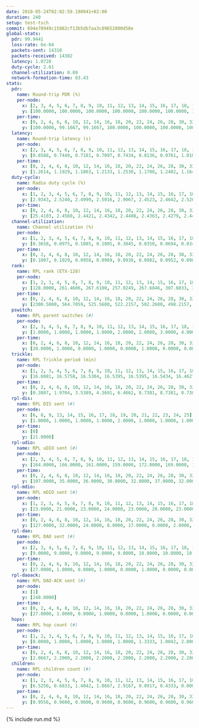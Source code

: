 ```yaml
---
date: 2018-05-24T02:02:59.190941+02:00
duration: 240
setup: test-tsch
commit: 694e78949c15882cf13b5db7aa3c89652800d58e
global-stats:
  pdr: 99.9441
  loss-rate: 6e-04
  packets-sent: 14310
  packets-received: 14302
  latency: 1.0728
  duty-cycle: 2.61
  channel-utilization: 0.09
  network-formation-time: 83.43
stats:
  pdr:
    name: Round-trip PDR (%)
    per-node:
      x: [2, 3, 4, 5, 6, 7, 8, 9, 10, 11, 12, 13, 14, 15, 16, 17, 18, 19, 20, 21, 22, 23, 24, 25]
      y: [100.0000, 100.0000, 100.0000, 100.0000, 100.0000, 100.0000, 100.0000, 100.0000, 100.0000, 100.0000, 100.0000, 100.0000, 99.8333, 99.8230, 100.0000, 100.0000, 99.8276, 100.0000, 99.8264, 99.8395, 99.8423, 99.6716, 100.0000, 100.0000]
    per-time:
      x: [0, 2, 4, 6, 8, 10, 12, 14, 16, 18, 20, 22, 24, 26, 28, 30, 32, 34, 36, 38, 40, 42, 44, 46, 48, 50, 52, 54, 56, 58, 60, 62, 64, 66, 68, 70, 72, 74, 76, 78, 80, 82, 84, 86, 88, 90, 92, 94, 96, 98, 100, 102, 104, 106, 108, 110, 112, 114, 116, 118, 120, 122, 124, 126, 128, 130, 132, 134, 136, 138, 140, 142, 144, 146, 148, 150, 152, 154, 156, 158, 160, 162, 164, 166, 168, 170, 172, 174, 176, 178, 180, 182, 184, 186, 188, 190, 192, 194, 196, 198, 200, 202, 204, 206, 208, 210, 212, 214, 216, 218, 220, 222, 224, 226, 228, 230, 232, 234, 236, 238]
      y: [100.0000, 99.1667, 99.1667, 100.0000, 100.0000, 100.0000, 100.0000, 100.0000, 100.0000, 100.0000, 100.0000, 100.0000, 100.0000, 99.1597, 99.1667, 99.1736, 100.0000, 100.0000, 100.0000, 100.0000, 100.0000, 100.0000, 100.0000, 100.0000, 100.0000, 100.0000, 100.0000, 100.0000, 100.0000, 100.0000, 100.0000, 100.0000, 100.0000, 100.0000, 100.0000, 100.0000, 100.0000, 100.0000, 100.0000, 100.0000, 100.0000, 100.0000, 99.1667, 100.0000, 100.0000, 100.0000, 100.0000, 100.0000, 100.0000, 100.0000, 100.0000, 100.0000, 100.0000, 100.0000, 100.0000, 100.0000, 100.0000, 100.0000, 100.0000, 100.0000, 100.0000, 100.0000, 100.0000, 100.0000, 100.0000, 100.0000, 100.0000, 100.0000, 100.0000, 100.0000, 100.0000, 100.0000, 100.0000, 100.0000, 100.0000, 100.0000, 100.0000, 100.0000, 100.0000, 100.0000, 100.0000, 100.0000, 100.0000, 100.0000, 100.0000, 100.0000, 100.0000, 100.0000, 100.0000, 100.0000, 100.0000, 100.0000, 100.0000, 100.0000, 100.0000, 100.0000, 100.0000, 100.0000, 100.0000, 100.0000, 100.0000, 100.0000, 100.0000, 100.0000, 100.0000, 100.0000, 100.0000, 100.0000, 100.0000, 100.0000, 100.0000, 100.0000, 98.3333, 100.0000, 100.0000, 100.0000, 100.0000, 100.0000, 100.0000, 100.0000]
  latency:
    name: Round-trip latency (s)
    per-node:
      x: [2, 3, 4, 5, 6, 7, 8, 9, 10, 11, 12, 13, 14, 15, 16, 17, 18, 19, 20, 21, 22, 23, 24, 25]
      y: [0.6588, 0.7449, 0.7181, 0.7097, 0.7434, 0.8136, 0.9761, 1.0102, 0.7642, 1.0518, 0.9791, 0.9079, 1.0537, 0.9865, 1.1697, 1.1530, 1.2274, 1.2963, 1.3294, 1.5419, 1.2546, 1.4595, 1.4699, 1.6267]
    per-time:
      x: [0, 2, 4, 6, 8, 10, 12, 14, 16, 18, 20, 22, 24, 26, 28, 30, 32, 34, 36, 38, 40, 42, 44, 46, 48, 50, 52, 54, 56, 58, 60, 62, 64, 66, 68, 70, 72, 74, 76, 78, 80, 82, 84, 86, 88, 90, 92, 94, 96, 98, 100, 102, 104, 106, 108, 110, 112, 114, 116, 118, 120, 122, 124, 126, 128, 130, 132, 134, 136, 138, 140, 142, 144, 146, 148, 150, 152, 154, 156, 158, 160, 162, 164, 166, 168, 170, 172, 174, 176, 178, 180, 182, 184, 186, 188, 190, 192, 194, 196, 198, 200, 202, 204, 206, 208, 210, 212, 214, 216, 218, 220, 222, 224, 226, 228, 230, 232, 234, 236, 238]
      y: [1.2614, 1.1929, 1.1863, 1.2133, 1.2530, 1.1708, 1.2482, 1.1641, 1.1326, 1.1750, 1.1606, 1.1821, 1.2517, 1.1859, 1.1240, 1.1534, 1.0283, 1.0950, 1.0791, 1.0873, 1.0546, 1.0696, 1.0682, 1.0856, 1.1117, 1.0882, 1.0950, 1.0511, 1.0846, 1.0205, 1.0356, 1.1203, 1.0557, 1.0343, 1.1020, 1.0960, 1.0758, 1.0499, 1.0862, 1.0305, 1.0357, 1.0360, 1.1170, 1.0767, 1.0382, 1.0398, 1.0027, 1.0646, 1.0895, 1.0543, 1.0327, 1.0756, 1.0288, 1.0079, 1.0678, 1.1435, 1.0290, 1.0634, 1.0735, 1.0343, 1.0258, 1.0823, 1.0203, 1.0846, 1.0835, 1.0918, 1.0830, 1.0448, 1.1068, 1.0445, 1.0832, 1.0847, 1.0438, 1.0386, 1.0991, 1.0342, 1.0341, 1.0357, 1.0350, 1.0731, 1.0508, 1.0740, 1.0674, 1.0232, 1.0847, 1.0501, 1.0910, 1.0859, 1.0706, 1.0668, 1.0591, 1.0602, 1.0006, 1.0327, 1.0769, 1.0153, 1.0135, 1.0161, 1.0076, 1.0565, 1.0151, 1.0830, 1.0532, 1.0919, 1.0233, 1.0048, 0.9545, 0.9634, 0.9824, 0.9719, 0.9863, 1.0863, 1.0286, 1.0159, 1.1078, 0.9871, 1.0628, 1.0377, 1.1158, 1.0261]
  duty-cycle:
    name: Radio duty cycle (%)
    per-node:
      x: [1, 2, 3, 4, 5, 6, 7, 8, 9, 10, 11, 12, 13, 14, 15, 16, 17, 18, 19, 20, 21, 22, 23, 24, 25]
      y: [2.9343, 2.5240, 2.4999, 2.5016, 2.9067, 2.4523, 2.4642, 2.5262, 2.4345, 2.5782, 2.4919, 2.5144, 2.8647, 2.5865, 2.6505, 2.6221, 2.5781, 2.7285, 2.6115, 2.5894, 2.5707, 2.6085, 2.6163, 2.6435, 2.6819]
    per-time:
      x: [0, 2, 4, 6, 8, 10, 12, 14, 16, 18, 20, 22, 24, 26, 28, 30, 32, 34, 36, 38, 40, 42, 44, 46, 48, 50, 52, 54, 56, 58, 60, 62, 64, 66, 68, 70, 72, 74, 76, 78, 80, 82, 84, 86, 88, 90, 92, 94, 96, 98, 100, 102, 104, 106, 108, 110, 112, 114, 116, 118, 120, 122, 124, 126, 128, 130, 132, 134, 136, 138, 140, 142, 144, 146, 148, 150, 152, 154, 156, 158, 160, 162, 164, 166, 168, 170, 172, 174, 176, 178, 180, 182, 184, 186, 188, 190, 192, 194, 196, 198, 200, 202, 204, 206, 208, 210, 212, 214, 216, 218, 220, 222, 224, 226, 228, 230, 232, 234, 236, 238]
      y: [25.4103, 2.4560, 2.4421, 2.4342, 2.4408, 2.4363, 2.4279, 2.4438, 2.4271, 2.4268, 2.4199, 2.4402, 2.4284, 2.4257, 2.4476, 2.4211, 2.4246, 2.4073, 2.4089, 2.4113, 2.4098, 2.4183, 2.4261, 2.4011, 2.4158, 2.4272, 2.4199, 2.4145, 2.4283, 2.4284, 2.4051, 2.4071, 2.4377, 2.3989, 2.4094, 2.4122, 2.4052, 2.4156, 2.3962, 2.4234, 2.4082, 2.4083, 2.4287, 2.4384, 2.4227, 2.4151, 2.4206, 2.4078, 2.4272, 2.4306, 2.4142, 2.4168, 2.4117, 2.4146, 2.4065, 2.4168, 2.4280, 2.4244, 2.4174, 2.4167, 2.4054, 2.4021, 2.4147, 2.4130, 2.4085, 2.4274, 2.4082, 2.4242, 2.4109, 2.4111, 2.4165, 2.4188, 2.4245, 2.4116, 2.4209, 2.3963, 2.4156, 2.4008, 2.4003, 2.3967, 2.4137, 2.4112, 2.4040, 2.4168, 2.4121, 2.4232, 2.4147, 2.4239, 2.4117, 2.4147, 2.4064, 2.4039, 2.4224, 2.4035, 2.3944, 2.4111, 2.3976, 2.4020, 2.4066, 2.3985, 2.4196, 2.3993, 2.4222, 2.4324, 2.4176, 2.4073, 2.4011, 2.3921, 2.4029, 2.3871, 2.4066, 2.4044, 2.4394, 2.3996, 2.4091, 2.4139, 2.3936, 2.4127, 2.4108, 2.4183]
  channel-utilization:
    name: Channel utilization (%)
    per-node:
      x: [1, 2, 3, 4, 5, 6, 7, 8, 9, 10, 11, 12, 13, 14, 15, 16, 17, 18, 19, 20, 21, 22, 23, 24, 25]
      y: [0.3658, 0.0975, 0.1085, 0.1005, 0.3045, 0.0350, 0.0694, 0.0348, 0.0363, 0.1066, 0.0383, 0.0332, 0.2138, 0.0447, 0.1064, 0.0690, 0.0477, 0.1039, 0.0572, 0.0478, 0.0362, 0.0408, 0.0331, 0.0324, 0.0330]
    per-time:
      x: [0, 2, 4, 6, 8, 10, 12, 14, 16, 18, 20, 22, 24, 26, 28, 30, 32, 34, 36, 38, 40, 42, 44, 46, 48, 50, 52, 54, 56, 58, 60, 62, 64, 66, 68, 70, 72, 74, 76, 78, 80, 82, 84, 86, 88, 90, 92, 94, 96, 98, 100, 102, 104, 106, 108, 110, 112, 114, 116, 118, 120, 122, 124, 126, 128, 130, 132, 134, 136, 138, 140, 142, 144, 146, 148, 150, 152, 154, 156, 158, 160, 162, 164, 166, 168, 170, 172, 174, 176, 178, 180, 182, 184, 186, 188, 190, 192, 194, 196, 198, 200, 202, 204, 206, 208, 210, 212, 214, 216, 218, 220, 222, 224, 226, 228, 230, 232, 234, 236, 238]
      y: [0.1007, 0.1029, 0.0958, 0.0969, 0.0938, 0.0982, 0.0952, 0.0988, 0.0906, 0.0924, 0.0929, 0.0968, 0.0935, 0.0933, 0.0996, 0.0951, 0.0921, 0.0828, 0.0892, 0.0891, 0.0880, 0.0833, 0.0916, 0.0852, 0.0895, 0.0931, 0.0918, 0.0879, 0.0937, 0.0945, 0.0840, 0.0852, 0.0932, 0.0815, 0.0831, 0.0892, 0.0864, 0.0888, 0.0820, 0.0921, 0.0815, 0.0838, 0.0961, 0.0975, 0.0906, 0.0863, 0.0892, 0.0836, 0.0936, 0.0930, 0.0880, 0.0867, 0.0864, 0.0871, 0.0834, 0.0889, 0.0949, 0.0898, 0.0890, 0.0867, 0.0837, 0.0821, 0.0873, 0.0874, 0.0849, 0.0900, 0.0846, 0.0894, 0.0856, 0.0855, 0.0887, 0.0901, 0.0934, 0.0885, 0.0901, 0.0797, 0.0867, 0.0798, 0.0819, 0.0808, 0.0880, 0.0844, 0.0852, 0.0889, 0.0867, 0.0874, 0.0870, 0.0902, 0.0855, 0.0876, 0.0850, 0.0849, 0.0864, 0.0817, 0.0790, 0.0871, 0.0780, 0.0833, 0.0845, 0.0807, 0.0893, 0.0810, 0.0915, 0.0937, 0.0862, 0.0840, 0.0798, 0.0765, 0.0827, 0.0756, 0.0818, 0.0819, 0.0945, 0.0800, 0.0858, 0.0885, 0.0779, 0.0866, 0.0834, 0.0896]
  rank:
    name: RPL rank (ETX-128)
    per-node:
      x: [1, 2, 3, 4, 5, 6, 7, 8, 9, 10, 11, 12, 13, 14, 15, 16, 17, 18, 19, 20, 21, 22, 23, 24, 25]
      y: [128.0000, 261.4606, 267.6100, 257.0249, 267.6846, 307.6033, 308.6860, 431.1605, 458.5246, 338.7314, 430.7224, 399.2008, 405.4262, 467.7119, 451.7303, 500.3347, 483.9835, 569.9518, 546.1867, 613.5714, 637.1336, 611.8279, 979.2218, 714.4274, 985.1189]
    per-time:
      x: [0, 2, 4, 6, 8, 10, 12, 14, 16, 18, 20, 22, 24, 26, 28, 30, 32, 34, 36, 38, 40, 42, 44, 46, 48, 50, 52, 54, 56, 58, 60, 62, 64, 66, 68, 70, 72, 74, 76, 78, 80, 82, 84, 86, 88, 90, 92, 94, 96, 98, 100, 102, 104, 106, 108, 110, 112, 114, 116, 118, 120, 122, 124, 126, 128, 130, 132, 134, 136, 138, 140, 142, 144, 146, 148, 150, 152, 154, 156, 158, 160, 162, 164, 166, 168, 170, 172, 174, 176, 178, 180, 182, 184, 186, 188, 190, 192, 194, 196, 198, 200, 202, 204, 206, 208, 210, 212, 214, 216, 218, 220, 222, 224, 226, 228, 230, 232, 234, 236, 238]
      y: [2300.5000, 564.7059, 525.5600, 522.2157, 502.2600, 498.2157, 485.6600, 486.9000, 476.4400, 483.9000, 487.2600, 487.5600, 493.9608, 489.5294, 500.0980, 501.7736, 489.7843, 488.7647, 481.1600, 479.7800, 482.7059, 466.5600, 465.7200, 455.8000, 457.0200, 459.7800, 457.4200, 456.4118, 453.3200, 458.9423, 446.1000, 452.6800, 450.5294, 448.2200, 446.9600, 446.5400, 451.6800, 447.5400, 444.3000, 442.9423, 441.3000, 437.1000, 453.4423, 456.8800, 455.4000, 452.4000, 447.5200, 450.3269, 440.8627, 438.5400, 441.5400, 440.8000, 443.2400, 443.2400, 444.0800, 442.7500, 441.2941, 441.9804, 437.7451, 439.0400, 438.4400, 437.6600, 438.5000, 443.1961, 439.0000, 435.7400, 434.7200, 436.2200, 440.2800, 441.5800, 437.0200, 438.6078, 440.8846, 438.1373, 431.7600, 431.7400, 431.1200, 431.8400, 434.2600, 432.7451, 438.8039, 435.1600, 440.8431, 432.7200, 439.2800, 439.4400, 438.0800, 439.2600, 443.7059, 439.5000, 434.1600, 438.6471, 434.4800, 436.3200, 436.6863, 432.0784, 435.1961, 435.6667, 426.2115, 426.7000, 425.7600, 432.9245, 442.6400, 443.5294, 444.2600, 439.1200, 442.1176, 433.1600, 435.0196, 430.7059, 436.1569, 437.0784, 445.7000, 439.4000, 438.3333, 439.4400, 433.9804, 438.5472, 429.2000, 436.8000]
  pswitch:
    name: RPL parent switches (#)
    per-node:
      x: [2, 3, 4, 5, 6, 7, 8, 9, 10, 11, 12, 13, 14, 15, 16, 17, 18, 19, 20, 21, 22, 23, 24, 25]
      y: [1.0000, 1.0000, 1.0000, 1.0000, 2.0000, 2.0000, 3.0000, 4.0000, 2.0000, 5.0000, 4.0000, 4.0000, 3.0000, 1.0000, 5.0000, 3.0000, 9.0000, 1.0000, 5.0000, 7.0000, 4.0000, 8.0000, 8.0000, 4.0000]
    per-time:
      x: [0, 2, 4, 6, 8, 10, 12, 14, 16, 18, 20, 22, 24, 26, 28, 30, 32, 34, 36, 38, 40, 42, 44, 46, 48, 50, 52, 54, 56, 58, 60, 62, 64, 66, 68, 70, 72, 74, 76, 78, 80, 82, 84, 86, 88, 90, 92, 94, 96, 98, 100, 102, 104, 106, 108, 110, 112, 114, 116, 118, 120, 122, 124, 126, 128, 130, 132, 134, 136, 138, 140, 142, 144, 146, 148, 150, 152, 154, 156, 158, 160, 162, 164, 166, 168, 170, 172, 174, 176, 178, 180, 182, 184, 186, 188, 190, 192, 194, 196, 198, 200, 202, 204, 206, 208, 210, 212, 214, 216, 218, 220, 222, 224, 226, 228, 230, 232, 234]
      y: [28.0000, 1.0000, 0.0000, 1.0000, 0.0000, 1.0000, 0.0000, 0.0000, 0.0000, 0.0000, 0.0000, 0.0000, 1.0000, 1.0000, 1.0000, 3.0000, 1.0000, 1.0000, 0.0000, 0.0000, 1.0000, 0.0000, 0.0000, 0.0000, 0.0000, 0.0000, 0.0000, 1.0000, 0.0000, 2.0000, 0.0000, 0.0000, 1.0000, 0.0000, 0.0000, 0.0000, 0.0000, 0.0000, 0.0000, 2.0000, 0.0000, 0.0000, 2.0000, 0.0000, 0.0000, 0.0000, 0.0000, 2.0000, 1.0000, 0.0000, 0.0000, 0.0000, 0.0000, 0.0000, 0.0000, 2.0000, 1.0000, 1.0000, 1.0000, 0.0000, 0.0000, 0.0000, 0.0000, 1.0000, 0.0000, 0.0000, 0.0000, 0.0000, 0.0000, 0.0000, 0.0000, 1.0000, 2.0000, 1.0000, 0.0000, 0.0000, 0.0000, 0.0000, 0.0000, 1.0000, 1.0000, 0.0000, 1.0000, 0.0000, 0.0000, 0.0000, 0.0000, 0.0000, 1.0000, 2.0000, 0.0000, 1.0000, 0.0000, 0.0000, 1.0000, 1.0000, 1.0000, 1.0000, 2.0000, 0.0000, 0.0000, 3.0000, 0.0000, 1.0000, 0.0000, 0.0000, 1.0000, 0.0000, 1.0000, 1.0000, 1.0000, 1.0000, 0.0000, 0.0000, 1.0000, 0.0000, 1.0000, 3.0000]
  trickle:
    name: RPL Trickle period (min)
    per-node:
      x: [1, 2, 3, 4, 5, 6, 7, 8, 9, 10, 11, 12, 13, 14, 15, 16, 17, 18, 19, 20, 21, 22, 23, 24, 25]
      y: [16.6081, 16.5758, 16.5304, 16.5395, 16.5395, 16.5434, 16.4627, 16.5377, 16.5421, 16.5434, 16.4748, 16.5421, 16.5415, 16.5329, 16.5299, 16.5097, 16.5377, 16.4843, 16.5231, 16.5384, 16.4929, 16.5345, 16.4836, 16.4803, 16.5166]
    per-time:
      x: [0, 2, 4, 6, 8, 10, 12, 14, 16, 18, 20, 22, 24, 26, 28, 30, 32, 34, 36, 38, 40, 42, 44, 46, 48, 50, 52, 54, 56, 58, 60, 62, 64, 66, 68, 70, 72, 74, 76, 78, 80, 82, 84, 86, 88, 90, 92, 94, 96, 98, 100, 102, 104, 106, 108, 110, 112, 114, 116, 118, 120, 122, 124, 126, 128, 130, 132, 134, 136, 138, 140, 142, 144, 146, 148, 150, 152, 154, 156, 158, 160, 162, 164, 166, 168, 170, 172, 174, 176, 178, 180, 182, 184, 186, 188, 190, 192, 194, 196, 198, 200, 202, 204, 206, 208, 210, 212, 214, 216, 218, 220, 222, 224, 226, 228, 230, 232, 234, 236, 238]
      y: [0.3807, 1.9704, 3.5389, 4.3691, 6.4662, 8.7381, 8.7381, 8.7381, 8.9129, 17.4763, 17.4763, 17.4763, 17.4763, 17.4763, 17.4763, 17.4763, 17.4763, 17.4763, 17.4763, 17.4763, 17.4763, 17.4763, 17.4763, 17.4763, 17.4763, 17.4763, 17.4763, 17.4763, 17.4763, 17.4763, 17.4763, 17.4763, 17.4763, 17.4763, 17.4763, 17.4763, 17.4763, 17.4763, 17.4763, 17.4763, 17.4763, 17.4763, 17.4763, 17.4763, 17.4763, 17.4763, 17.4763, 17.4763, 17.4763, 17.4763, 17.4763, 17.4763, 17.4763, 17.4763, 17.4763, 17.4763, 17.4763, 17.4763, 17.4763, 17.4763, 17.4763, 17.4763, 17.4763, 17.4763, 17.4763, 17.4763, 17.4763, 17.4763, 17.4763, 17.4763, 17.4763, 17.4763, 17.4763, 17.4763, 17.4763, 17.4763, 17.4763, 17.4763, 17.4763, 17.4763, 17.4763, 17.4763, 17.4763, 17.4763, 17.4763, 17.4763, 17.4763, 17.4763, 17.4763, 17.4763, 17.4763, 17.4763, 17.4763, 17.4763, 17.4763, 17.4763, 17.4763, 17.4763, 17.4763, 17.4763, 17.4763, 17.4763, 17.4763, 17.4763, 17.4763, 17.4763, 17.4763, 17.4763, 17.4763, 17.4763, 17.4763, 17.4763, 17.4763, 17.4763, 17.4763, 17.4763, 17.4763, 17.4763, 17.4763, 17.4763]
  rpl-dis:
    name: RPL DIS sent (#)
    per-node:
      x: [6, 8, 9, 13, 14, 15, 16, 17, 18, 19, 20, 21, 22, 23, 24, 25]
      y: [1.0000, 1.0000, 1.0000, 1.0000, 2.0000, 1.0000, 1.0000, 1.0000, 2.0000, 1.0000, 1.0000, 1.0000, 2.0000, 1.0000, 1.0000, 3.0000]
    per-time:
      x: [0]
      y: [21.0000]
  rpl-udio:
    name: RPL uDIO sent (#)
    per-node:
      x: [2, 3, 4, 5, 6, 7, 8, 9, 10, 11, 12, 13, 14, 15, 16, 17, 18, 19, 20, 21, 22, 23, 24, 25]
      y: [164.0000, 166.0000, 161.0000, 159.0000, 172.0000, 169.0000, 169.0000, 165.0000, 163.0000, 172.0000, 166.0000, 161.0000, 166.0000, 171.0000, 164.0000, 169.0000, 166.0000, 167.0000, 163.0000, 169.0000, 162.0000, 169.0000, 174.0000, 169.0000]
    per-time:
      x: [0, 2, 4, 6, 8, 10, 12, 14, 16, 18, 20, 22, 24, 26, 28, 30, 32, 34, 36, 38, 40, 42, 44, 46, 48, 50, 52, 54, 56, 58, 60, 62, 64, 66, 68, 70, 72, 74, 76, 78, 80, 82, 84, 86, 88, 90, 92, 94, 96, 98, 100, 102, 104, 106, 108, 110, 112, 114, 116, 118, 120, 122, 124, 126, 128, 130, 132, 134, 136, 138, 140, 142, 144, 146, 148, 150, 152, 154, 156, 158, 160, 162, 164, 166, 168, 170, 172, 174, 176, 178, 180, 182, 184, 186, 188, 190, 192, 194, 196, 198, 200, 202, 204, 206, 208, 210, 212, 214, 216, 218, 220, 222, 224, 226, 228, 230, 232, 234, 236, 238]
      y: [107.0000, 35.0000, 36.0000, 30.0000, 32.0000, 37.0000, 32.0000, 31.0000, 32.0000, 39.0000, 31.0000, 34.0000, 32.0000, 30.0000, 36.0000, 31.0000, 33.0000, 32.0000, 32.0000, 29.0000, 31.0000, 31.0000, 36.0000, 34.0000, 32.0000, 34.0000, 31.0000, 30.0000, 28.0000, 31.0000, 36.0000, 32.0000, 33.0000, 32.0000, 31.0000, 35.0000, 28.0000, 32.0000, 37.0000, 33.0000, 32.0000, 32.0000, 30.0000, 33.0000, 33.0000, 33.0000, 32.0000, 32.0000, 32.0000, 31.0000, 34.0000, 35.0000, 28.0000, 35.0000, 33.0000, 33.0000, 29.0000, 33.0000, 33.0000, 38.0000, 32.0000, 31.0000, 34.0000, 32.0000, 35.0000, 31.0000, 35.0000, 32.0000, 33.0000, 28.0000, 36.0000, 36.0000, 30.0000, 35.0000, 32.0000, 34.0000, 35.0000, 31.0000, 32.0000, 37.0000, 33.0000, 30.0000, 38.0000, 28.0000, 36.0000, 32.0000, 32.0000, 35.0000, 26.0000, 38.0000, 35.0000, 25.0000, 36.0000, 32.0000, 30.0000, 33.0000, 33.0000, 36.0000, 32.0000, 34.0000, 32.0000, 31.0000, 36.0000, 32.0000, 31.0000, 33.0000, 30.0000, 32.0000, 34.0000, 31.0000, 29.0000, 39.0000, 29.0000, 36.0000, 35.0000, 33.0000, 28.0000, 33.0000, 36.0000, 32.0000]
  rpl-mdio:
    name: RPL mDIO sent (#)
    per-node:
      x: [1, 2, 3, 4, 5, 6, 7, 8, 9, 10, 11, 12, 13, 14, 15, 16, 17, 18, 19, 20, 21, 22, 23, 24, 25]
      y: [23.0000, 21.0000, 23.0000, 24.0000, 23.0000, 20.0000, 23.0000, 21.0000, 22.0000, 21.0000, 21.0000, 23.0000, 22.0000, 20.0000, 22.0000, 21.0000, 21.0000, 22.0000, 23.0000, 22.0000, 22.0000, 23.0000, 21.0000, 21.0000, 21.0000]
    per-time:
      x: [0, 2, 4, 6, 8, 10, 12, 14, 16, 18, 20, 22, 24, 26, 28, 30, 32, 34, 36, 38, 40, 42, 44, 46, 48, 50, 52, 54, 56, 58, 60, 62, 64, 66, 68, 70, 72, 74, 76, 78, 80, 82, 84, 86, 88, 90, 92, 94, 96, 98, 100, 102, 104, 106, 108, 110, 112, 114, 116, 118, 120, 122, 124, 126, 128, 130, 132, 134, 136, 138, 140, 142, 144, 146, 148, 150, 152, 154, 156, 158, 160, 162, 164, 166, 168, 170, 172, 174, 176, 178, 180, 182, 184, 186, 188, 190, 192, 194, 196, 198, 200, 202, 204, 206, 208, 210, 212, 214, 216, 218, 220, 222, 224, 226, 228, 230, 232, 234, 236, 238]
      y: [127.0000, 32.0000, 24.0000, 8.0000, 17.0000, 0.0000, 2.0000, 8.0000, 12.0000, 3.0000, 0.0000, 0.0000, 0.0000, 7.0000, 7.0000, 1.0000, 9.0000, 1.0000, 0.0000, 0.0000, 0.0000, 0.0000, 11.0000, 6.0000, 5.0000, 3.0000, 0.0000, 0.0000, 0.0000, 0.0000, 2.0000, 7.0000, 4.0000, 5.0000, 6.0000, 1.0000, 0.0000, 0.0000, 0.0000, 1.0000, 4.0000, 8.0000, 6.0000, 6.0000, 0.0000, 0.0000, 0.0000, 0.0000, 7.0000, 5.0000, 4.0000, 5.0000, 4.0000, 0.0000, 0.0000, 0.0000, 0.0000, 5.0000, 3.0000, 11.0000, 4.0000, 2.0000, 0.0000, 0.0000, 0.0000, 1.0000, 4.0000, 8.0000, 6.0000, 5.0000, 1.0000, 0.0000, 0.0000, 0.0000, 3.0000, 5.0000, 5.0000, 6.0000, 6.0000, 0.0000, 0.0000, 0.0000, 0.0000, 4.0000, 11.0000, 3.0000, 1.0000, 6.0000, 0.0000, 0.0000, 0.0000, 0.0000, 3.0000, 8.0000, 3.0000, 8.0000, 3.0000, 0.0000, 0.0000, 0.0000, 0.0000, 5.0000, 7.0000, 5.0000, 7.0000, 1.0000, 0.0000, 0.0000, 0.0000, 4.0000, 6.0000, 7.0000, 5.0000, 3.0000, 0.0000, 0.0000, 0.0000, 0.0000, 7.0000, 6.0000]
  rpl-dao:
    name: RPL DAO sent (#)
    per-node:
      x: [2, 3, 4, 5, 6, 7, 8, 9, 10, 11, 12, 13, 14, 15, 16, 17, 18, 19, 20, 21, 22, 23, 24, 25]
      y: [9.0000, 9.0000, 9.0000, 9.0000, 9.0000, 10.0000, 10.0000, 10.0000, 10.0000, 11.0000, 10.0000, 11.0000, 10.0000, 9.0000, 11.0000, 11.0000, 14.0000, 9.0000, 11.0000, 12.0000, 10.0000, 13.0000, 13.0000, 10.0000]
    per-time:
      x: [0, 2, 4, 6, 8, 10, 12, 14, 16, 18, 20, 22, 24, 26, 28, 30, 32, 34, 36, 38, 40, 42, 44, 46, 48, 50, 52, 54, 56, 58, 60, 62, 64, 66, 68, 70, 72, 74, 76, 78, 80, 82, 84, 86, 88, 90, 92, 94, 96, 98, 100, 102, 104, 106, 108, 110, 112, 114, 116, 118, 120, 122, 124, 126, 128, 130, 132, 134, 136, 138, 140, 142, 144, 146, 148, 150, 152, 154, 156, 158, 160, 162, 164, 166, 168, 170, 172, 174, 176, 178, 180, 182, 184, 186, 188, 190, 192, 194, 196, 198, 200, 202, 204, 206, 208, 210, 212, 214, 216, 218, 220, 222, 224, 226, 228, 230, 232, 234, 236]
      y: [27.0000, 1.0000, 0.0000, 1.0000, 0.0000, 1.0000, 0.0000, 0.0000, 0.0000, 0.0000, 0.0000, 0.0000, 1.0000, 1.0000, 21.0000, 3.0000, 1.0000, 2.0000, 0.0000, 0.0000, 2.0000, 0.0000, 0.0000, 0.0000, 0.0000, 0.0000, 1.0000, 1.0000, 13.0000, 6.0000, 2.0000, 0.0000, 2.0000, 0.0000, 1.0000, 0.0000, 0.0000, 0.0000, 0.0000, 2.0000, 1.0000, 0.0000, 8.0000, 9.0000, 1.0000, 1.0000, 2.0000, 2.0000, 2.0000, 0.0000, 0.0000, 0.0000, 0.0000, 1.0000, 1.0000, 3.0000, 4.0000, 10.0000, 1.0000, 2.0000, 0.0000, 2.0000, 1.0000, 1.0000, 0.0000, 0.0000, 0.0000, 0.0000, 2.0000, 2.0000, 3.0000, 9.0000, 4.0000, 4.0000, 0.0000, 1.0000, 1.0000, 0.0000, 0.0000, 1.0000, 1.0000, 0.0000, 2.0000, 3.0000, 1.0000, 6.0000, 5.0000, 2.0000, 2.0000, 2.0000, 2.0000, 1.0000, 0.0000, 0.0000, 1.0000, 1.0000, 2.0000, 3.0000, 3.0000, 4.0000, 6.0000, 3.0000, 1.0000, 2.0000, 1.0000, 0.0000, 2.0000, 0.0000, 3.0000, 1.0000, 1.0000, 3.0000, 2.0000, 1.0000, 8.0000, 1.0000, 2.0000, 4.0000, 0.0000]
  rpl-daoack:
    name: RPL DAO-ACK sent (#)
    per-node:
      x: [1]
      y: [248.0000]
    per-time:
      x: [0, 2, 4, 6, 8, 10, 12, 14, 16, 18, 20, 22, 24, 26, 28, 30, 32, 34, 36, 38, 40, 42, 44, 46, 48, 50, 52, 54, 56, 58, 60, 62, 64, 66, 68, 70, 72, 74, 76, 78, 80, 82, 84, 86, 88, 90, 92, 94, 96, 98, 100, 102, 104, 106, 108, 110, 112, 114, 116, 118, 120, 122, 124, 126, 128, 130, 132, 134, 136, 138, 140, 142, 144, 146, 148, 150, 152, 154, 156, 158, 160, 162, 164, 166, 168, 170, 172, 174, 176, 178, 180, 182, 184, 186, 188, 190, 192, 194, 196, 198, 200, 202, 204, 206, 208, 210, 212, 214, 216, 218, 220, 222, 224, 226, 228, 230, 232, 234, 236]
      y: [27.0000, 1.0000, 0.0000, 1.0000, 0.0000, 1.0000, 0.0000, 0.0000, 0.0000, 0.0000, 0.0000, 0.0000, 1.0000, 1.0000, 21.0000, 3.0000, 1.0000, 2.0000, 0.0000, 0.0000, 2.0000, 0.0000, 0.0000, 0.0000, 0.0000, 0.0000, 1.0000, 1.0000, 13.0000, 6.0000, 2.0000, 0.0000, 2.0000, 0.0000, 1.0000, 0.0000, 0.0000, 0.0000, 0.0000, 2.0000, 1.0000, 0.0000, 8.0000, 9.0000, 1.0000, 1.0000, 2.0000, 2.0000, 2.0000, 0.0000, 0.0000, 0.0000, 0.0000, 1.0000, 1.0000, 3.0000, 4.0000, 10.0000, 1.0000, 2.0000, 0.0000, 2.0000, 1.0000, 1.0000, 0.0000, 0.0000, 0.0000, 0.0000, 2.0000, 2.0000, 3.0000, 9.0000, 4.0000, 4.0000, 0.0000, 1.0000, 1.0000, 0.0000, 0.0000, 1.0000, 1.0000, 0.0000, 2.0000, 3.0000, 1.0000, 6.0000, 5.0000, 2.0000, 2.0000, 2.0000, 2.0000, 1.0000, 0.0000, 0.0000, 1.0000, 1.0000, 2.0000, 3.0000, 3.0000, 4.0000, 6.0000, 3.0000, 1.0000, 1.0000, 1.0000, 0.0000, 2.0000, 0.0000, 2.0000, 1.0000, 1.0000, 3.0000, 2.0000, 1.0000, 8.0000, 1.0000, 2.0000, 4.0000, 0.0000]
  hops:
    name: RPL hop count (#)
    per-node:
      x: [1, 2, 3, 4, 5, 6, 7, 8, 9, 10, 11, 12, 13, 14, 15, 16, 17, 18, 19, 20, 21, 22, 23, 24, 25]
      y: [0.0000, 1.0000, 1.0000, 1.0000, 1.0000, 1.3333, 1.0042, 2.0000, 2.0000, 1.1375, 2.0000, 2.0000, 2.0000, 2.2333, 2.0000, 2.0000, 2.4333, 3.0000, 3.0000, 3.0458, 3.1958, 3.0000, 4.0000, 4.0000, 4.0000]
    per-time:
      x: [0, 2, 4, 6, 8, 10, 12, 14, 16, 18, 20, 22, 24, 26, 28, 30, 32, 34, 36, 38, 40, 42, 44, 46, 48, 50, 52, 54, 56, 58, 60, 62, 64, 66, 68, 70, 72, 74, 76, 78, 80, 82, 84, 86, 88, 90, 92, 94, 96, 98, 100, 102, 104, 106, 108, 110, 112, 114, 116, 118, 120, 122, 124, 126, 128, 130, 132, 134, 136, 138, 140, 142, 144, 146, 148, 150, 152, 154, 156, 158, 160, 162, 164, 166, 168, 170, 172, 174, 176, 178, 180, 182, 184, 186, 188, 190, 192, 194, 196, 198, 200, 202, 204, 206, 208, 210, 212, 214, 216, 218, 220, 222, 224, 226, 228, 230, 232, 234, 236, 238]
      y: [2.0667, 2.2000, 2.2000, 2.2000, 2.2000, 2.2000, 2.2000, 2.2000, 2.2000, 2.2000, 2.2000, 2.2000, 2.2000, 2.2000, 2.2000, 2.2000, 2.1800, 2.1600, 2.1600, 2.1600, 2.1600, 2.2000, 2.2000, 2.2000, 2.2000, 2.2000, 2.2000, 2.2000, 2.1600, 2.1400, 2.1200, 2.1200, 2.1200, 2.1200, 2.1200, 2.1200, 2.1200, 2.1200, 2.1200, 2.1200, 2.0800, 2.0800, 2.1400, 2.2000, 2.2000, 2.2000, 2.2000, 2.2000, 2.1600, 2.1600, 2.1600, 2.1600, 2.1600, 2.1600, 2.1600, 2.1600, 2.1600, 2.1400, 2.1200, 2.1200, 2.1200, 2.1200, 2.1200, 2.1200, 2.1200, 2.1200, 2.1200, 2.1200, 2.1200, 2.1200, 2.1200, 2.1200, 2.1200, 2.1200, 2.1200, 2.1200, 2.1200, 2.1200, 2.1200, 2.1200, 2.1200, 2.1200, 2.1200, 2.1200, 2.1200, 2.1200, 2.1200, 2.1200, 2.1200, 2.1200, 2.1200, 2.1200, 2.1200, 2.1200, 2.1000, 2.0800, 2.0800, 2.0800, 2.0800, 2.0800, 2.0800, 2.0800, 2.0800, 2.0800, 2.0800, 2.0800, 2.0800, 2.0800, 2.0800, 2.0800, 2.0800, 2.0800, 2.0800, 2.0800, 2.0800, 2.0800, 2.0800, 2.0800, 2.0800, 2.0800]
  children:
    name: RPL children count (#)
    per-node:
      x: [1, 2, 3, 4, 5, 6, 7, 8, 9, 10, 11, 12, 13, 14, 15, 16, 17, 18, 19, 20, 21, 22, 23, 24, 25]
      y: [6.5250, 0.6833, 1.4042, 1.8667, 2.9167, 0.0917, 0.4333, 0.0000, 0.0000, 1.5417, 0.1042, 0.0083, 2.8333, 0.1042, 1.2917, 0.7208, 0.3167, 1.9540, 0.6458, 0.3708, 0.0417, 0.1339, 0.0000, 0.0000, 0.0000]
    per-time:
      x: [0, 2, 4, 6, 8, 10, 12, 14, 16, 18, 20, 22, 24, 26, 28, 30, 32, 34, 36, 38, 40, 42, 44, 46, 48, 50, 52, 54, 56, 58, 60, 62, 64, 66, 68, 70, 72, 74, 76, 78, 80, 82, 84, 86, 88, 90, 92, 94, 96, 98, 100, 102, 104, 106, 108, 110, 112, 114, 116, 118, 120, 122, 124, 126, 128, 130, 132, 134, 136, 138, 140, 142, 144, 146, 148, 150, 152, 154, 156, 158, 160, 162, 164, 166, 168, 170, 172, 174, 176, 178, 180, 182, 184, 186, 188, 190, 192, 194, 196, 198, 200, 202, 204, 206, 208, 210, 212, 214, 216, 218, 220, 222, 224, 226, 228, 230, 232, 234, 236, 238]
      y: [0.9556, 0.9600, 0.9600, 0.9600, 0.9600, 0.9600, 0.9600, 0.9600, 0.9600, 0.9600, 0.9600, 0.9600, 0.9600, 0.9600, 0.9600, 0.9600, 0.9600, 0.9600, 0.9600, 0.9600, 0.9600, 0.9600, 0.9600, 0.9600, 0.9600, 0.9600, 0.9600, 0.9600, 0.9600, 0.9600, 0.9600, 0.9600, 0.9600, 0.9600, 0.9600, 0.9600, 0.9600, 0.9600, 0.9600, 0.9600, 0.9600, 0.9600, 0.9600, 0.9600, 0.9600, 0.9600, 0.9600, 0.9600, 0.9600, 0.9600, 0.9600, 0.9600, 0.9600, 0.9600, 0.9600, 0.9600, 0.9600, 0.9600, 0.9600, 0.9600, 0.9600, 0.9600, 0.9600, 0.9600, 0.9600, 0.9600, 0.9600, 0.9600, 0.9600, 0.9600, 0.9600, 0.9600, 0.9600, 0.9600, 0.9600, 0.9600, 0.9600, 0.9600, 0.9600, 0.9600, 0.9600, 0.9600, 0.9600, 0.9600, 0.9600, 0.9600, 0.9600, 0.9600, 0.9600, 0.9600, 0.9600, 0.9600, 0.9600, 0.9600, 0.9600, 0.9600, 0.9600, 0.9600, 0.9600, 0.9600, 0.9600, 0.9600, 0.9600, 0.9600, 0.9600, 0.9600, 0.9600, 0.9600, 0.9600, 0.9600, 0.9600, 0.9600, 0.9600, 0.9600, 0.9600, 0.9600, 0.9600, 0.9600, 0.9600, 0.9600]
---
```


{% include run.md %}
